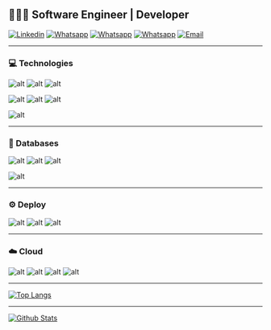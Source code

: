 ## 👨🏻‍💻 Software Engineer | Developer

[![Linkedin](https://img.shields.io/badge/LinkedIn-0077B5?style=for-the-badge&logo=linkedin&logoColor=white)](https://linkedin.com/in/souluanf)
[![Whatsapp](https://img.shields.io/badge/WhatsApp-25D366?style=for-the-badge&logo=whatsapp&logoColor=white)](https://wa.me/5511954875270)
[![Whatsapp](https://img.shields.io/badge/Telegram-2CA5E0?style=for-the-badge&logo=telegram&logoColor=white)](https://t.me/souluanf)
[![Whatsapp](https://img.shields.io/badge/WebSite-FB542B?style=for-the-badge&logo=brave&logoColor=white)](https://luanfernandes.dev)
[![Email](https://img.shields.io/badge/Email-005FF9?style=for-the-badge&logo=mail.Ru&logoColor=white)](mailto:hello@luanfernandes.dev)

---
### 💻  Technologies
![alt](https://img.shields.io/badge/Java-ED8B00?style=for-the-badge&logo=java&logoColor=white)
![alt](https://img.shields.io/badge/Spring-6DB33F?style=for-the-badge&logo=spring&logoColor=white)
![alt](https://img.shields.io/badge/Quarkus-4695EB?style=for-the-badge&logo=quarkus&logoColor=white)

![alt](https://img.shields.io/badge/Python-3776AB?style=for-the-badge&logo=python&logoColor=white)
![alt](https://img.shields.io/badge/Django-092E20?style=for-the-badge&logo=django&logoColor=white)
![alt](https://img.shields.io/badge/Fast_Api-009688?style=for-the-badge&logo=fastapi&logoColor=white)

![alt](https://img.shields.io/badge/Go-00ADD8?style=for-the-badge&logo=go&logoColor=white)


---
### 💾   Databases

![alt](https://img.shields.io/badge/PostgreSQL-316192?style=for-the-badge&logo=postgresql&logoColor=white)
![alt](https://img.shields.io/badge/MySQL-00000F?style=for-the-badge&logo=mysql&logoColor=white)
![alt](https://img.shields.io/badge/Microsoft_SQL_Server-CC2927?style=for-the-badge&logo=microsoft-sql-server&logoColor=white)

![alt](https://img.shields.io/badge/MongoDB-4EA94B?style=for-the-badge&logo=mongodb&logoColor=white)

--- 
### ⚙️ Deploy 
![alt](https://img.shields.io/badge/Docker-2496ED?style=for-the-badge&logo=docker&logoColor=white)
![alt](https://img.shields.io/badge/Kubernetes-326DE6?style=for-the-badge&logo=kubernetes&logoColor=white)
![alt](https://img.shields.io/badge/Terraform-7B42BC?style=for-the-badge&logo=terraform&logoColor=white)

---
### ☁️ Cloud</h3>
![alt](https://img.shields.io/badge/Amazon_AWS-232F3E?style=for-the-badge&logo=amazon-aws&logoColor=white)
![alt](https://img.shields.io/badge/Microsoft_Azure-0089D6?style=for-the-badge&logo=microsoft-azure&logoColor=white)
![alt](https://img.shields.io/badge/Google_Cloud-4285F4?style=for-the-badge&logo=google-cloud&logoColor=white)
![alt](https://img.shields.io/badge/Heroku-430098?style=for-the-badge&logo=heroku&logoColor=white)

---
[![Top Langs](https://github-readme-stats.vercel.app/api/top-langs/?username=souluanf&layout=compact)](https://github.com/souluanf?tab=repositories)

---

[![Github Stats](https://github-readme-stats.vercel.app/api?username=souluanf&show_icons=true)](https://github.com/souluanf?tab=repositories)

[//]: # (https://github.com/iuricode/readme-template/blob/main/badges/badges.md)
[//]: # (https://simpleicons.org)